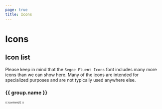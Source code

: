 ```yaml
---
page: true
title: Icons
--- 
```


<script>
import iconList from './iconList.json'

export default {

    data () {
        return {
            iconList: iconList            
        }
    },
    methods: {
        copyIcon (name) {
            navigator.clipboard.writeText(name).then(() => {
                this.$barWarning('Icon name copied to clipboard', {
                    status: 'correct'
                });
            });
        }
    }

}
</script>

# Icons

## Icon list

Please keep in mind that the `Segoe Fluent Icons` font includes many more icons than we can show here. Many of the icons are intended for specialized purposes and are not typically used anywhere else.

<ClientOnly>
<div v-for="(group, index) in iconList" :key="index" class="icon-group">
    <h3>{{ group.name }}</h3>
    <div style="margin-top: 10px; display: flex; flex-wrap: wrap; gap: 10px; justify-content: space-between;">
        <span v-for="(iconItem, i) in group.data" :key="i" class="icon-item">
            <fv-button border-radius="8" fontSize="16" :title="`${iconItem[0]} ${iconItem[1]}`" style="width: 60px; height: 60px;" @click="copyIcon(iconItem[1])">
                <i :class="`ms-Icon ms-Icon--${iconItem[1]}`"></i>
            </fv-button>
            <span style="width: 60px; font-size: 8px; display: flex; white-space: nowrap; justify-content: center; align-items: center; overflow: hidden;">{{ iconItem[1] }}</span>
        </span>
    </div>
</div>
</ClientOnly>

